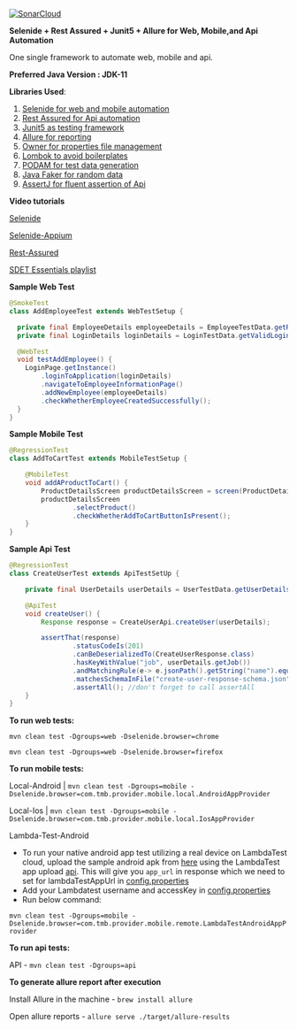 [![SonarCloud](https://sonarcloud.io/images/project_badges/sonarcloud-orange.svg)](https://sonarcloud.io/summary/new_code?id=amuthansakthivel_theoneframework)

**Selenide + Rest Assured + Junit5 + Allure for Web, Mobile,and Api Automation**

One single framework to automate web, mobile and api.

**Preferred Java Version : JDK-11**

**Libraries Used**:
1. [Selenide for web and mobile automation](https://github.com/selenide/selenide)
2. [Rest Assured for Api automation](https://github.com/rest-assured/rest-assured)
3. [Junit5 as testing framework](https://junit.org/junit5/)
4. [Allure for reporting](https://docs.qameta.io/allure/)
5. [Owner for properties file management](https://github.com/matteobaccan/owner)
6. [Lombok to avoid boilerplates](https://github.com/projectlombok/lombok)
7. [PODAM for test data generation](https://mtedone.github.io/podam/usage.html)
8. [Java Faker for random data](https://github.com/DiUS/java-faker)
9. [AssertJ for fluent assertion of Api](https://assertj.github.io/doc/)

**Video tutorials**

[Selenide](https://www.youtube.com/watch?v=5vrYMfsxkGY&list=PL9ok7C7Yn9A9YyRISFrxHdaxb5qqrxp_i)

[Selenide-Appium](https://www.youtube.com/watch?v=fvATui0vptM&list=PL9ok7C7Yn9A-zVNGOdON0vYGevPD9nVwy)

[Rest-Assured](https://www.youtube.com/watch?v=aMkFmtqRUbE&list=PL9ok7C7Yn9A-JaUtcMwevO_FfbFNRYLfU)

[SDET Essentials playlist](https://www.youtube.com/watch?v=VpsnP9-jMNc&list=PL9ok7C7Yn9A_JtAB1-ZmrO7ugRq0rP83q)

**Sample Web Test**

```java
@SmokeTest
class AddEmployeeTest extends WebTestSetup {

  private final EmployeeDetails employeeDetails = EmployeeTestData.getRandomEmployeeDetails();
  private final LoginDetails loginDetails = LoginTestData.getValidLoginDetails();

  @WebTest
  void testAddEmployee() {
    LoginPage.getInstance()
        .loginToApplication(loginDetails)
        .navigateToEmployeeInformationPage()
        .addNewEmployee(employeeDetails)
        .checkWhetherEmployeeCreatedSuccessfully();
  }
}
```
**Sample Mobile Test**

```java
@RegressionTest
class AddToCartTest extends MobileTestSetup {

    @MobileTest
    void addAProductToCart() {
        ProductDetailsScreen productDetailsScreen = screen(ProductDetailsScreen.class);
        productDetailsScreen
                .selectProduct()
                .checkWhetherAddToCartButtonIsPresent();
    }
}
```

**Sample Api Test**

```java
@RegressionTest
class CreateUserTest extends ApiTestSetUp {

    private final UserDetails userDetails = UserTestData.getUserDetails();

    @ApiTest
    void createUser() {
        Response response = CreateUserApi.createUser(userDetails);

        assertThat(response)
                .statusCodeIs(201)
                .canBeDeserializedTo(CreateUserResponse.class)
                .hasKeyWithValue("job", userDetails.getJob())
                .andMatchingRule(e-> e.jsonPath().getString("name").equalsIgnoreCase(userDetails.getName()))
                .matchesSchemaInFile("create-user-response-schema.json")
                .assertAll(); //don't forget to call assertAll
    }
}
```

**To run web tests:**

```mvn clean test -Dgroups=web -Dselenide.browser=chrome```

```mvn clean test -Dgroups=web -Dselenide.browser=firefox```

**To run mobile tests:**

Local-Android | ```mvn clean test -Dgroups=mobile -Dselenide.browser=com.tmb.provider.mobile.local.AndroidAppProvider```

Local-Ios | ```mvn clean test -Dgroups=mobile -Dselenide.browser=com.tmb.provider.mobile.local.IosAppProvider```

Lambda-Test-Android
- To run your native android app test utilizing a real device on LambdaTest cloud, upload the sample android apk from [here](https://github.com/amuthansakthivel/TheOneFramework/tree/main/apps) using the LambdaTest app upload [api](https://www.lambdatest.com/support/docs/upload-your-mobile-app/). This will give you `app_url` in response which we need to set for lambdaTestAppUrl in [config.properties](https://github.com/amuthansakthivel/TheOneFramework/blob/main/src/test/resources/config.properties)
- Add your Lambdatest username and accessKey in [config.properties](https://github.com/amuthansakthivel/TheOneFramework/blob/main/src/test/resources/config.properties)
- Run below command:

```mvn clean test -Dgroups=mobile -Dselenide.browser=com.tmb.provider.mobile.remote.LambdaTestAndroidAppProvider```

**To run api tests:**

API     - ```mvn clean test -Dgroups=api```

**To generate allure report after execution**

Install Allure in the machine - ```brew install allure```

Open allure reports - ```allure serve ./target/allure-results```
